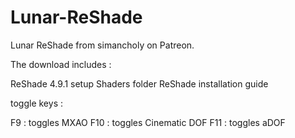 # Lunar-ReShade
Lunar ReShade from simancholy on Patreon.

The download includes :

ReShade 4.9.1 setup
Shaders folder
ReShade installation guide

toggle keys :

F9 : toggles MXAO
F10 : toggles Cinematic DOF
F11 : toggles aDOF

